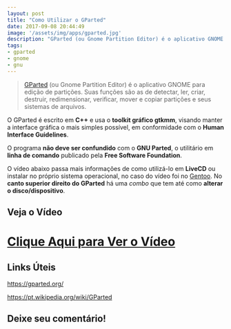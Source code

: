 ```yaml
---
layout: post
title: "Como Utilizar o GParted"
date: 2017-09-08 20:44:49
image: '/assets/img/apps/gparted.jpg'
description: "GParted (ou Gnome Partition Editor) é o aplicativo GNOME para edição de partições."
tags:
- gparted
- gnome
- gnu
---
```


> [GParted](https://gparted.org/) (ou Gnome Partition Editor) é o aplicativo GNOME para edição de partições. Suas funções são as de detectar, ler, criar, destruir, redimensionar, verificar, mover e copiar partições e seus sistemas de arquivos.

O GParted é escrito em __C++__ e usa o __toolkit gráfico gtkmm__, visando manter a interface gráfica o mais simples possível, em conformidade com o __Human Interface Guidelines__.

O programa __não deve ser confundido__ com o __GNU Parted__, o utilitário em __linha de comando__ publicado pela __Free Software Foundation__.

O vídeo abaixo passa mais informações de como utilizá-lo em __LiveCD__ ou instalar no próprio sistema operacional, no caso do vídeo foi no [Gentoo](http://www.terminalroot.com.br/tags#gentoo). No __canto superior direito do GParted__ há uma _combo_ que tem até como __alterar o disco/dispositivo__.

## Veja o Vídeo

# [Clique Aqui para Ver o Vídeo](https://www.youtube.com/watch?v=fB6C-mXEnE4)


## Links Úteis

<https://gparted.org/>

<https://pt.wikipedia.org/wiki/GParted>

## Deixe seu comentário!

<script async src="https://pagead2.googlesyndication.com/pagead/js/adsbygoogle.js"></script>

<!-- Informat -->
<ins class="adsbygoogle"
 style="display:block"
 data-ad-client="ca-pub-2838251107855362"
 data-ad-slot="2327980059"
 data-ad-format="auto"
 data-full-width-responsive="true"></ins>

<script>
(adsbygoogle = window.adsbygoogle || []).push({});
</script>

